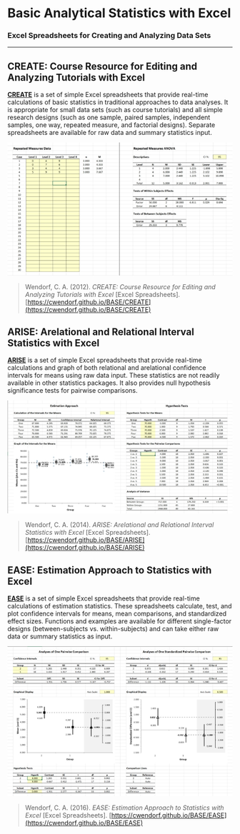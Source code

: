 # Basic Analytical Statistics with Excel

### Excel Spreadsheets for Creating and Analyzing Data Sets

---

## CREATE: Course Resource for Editing and Analyzing Tutorials with Excel

[**CREATE**](https://cwendorf.github.io/BASE/CREATE) is a set of simple Excel spreadsheets that provide real-time calculations of basic statistics in traditional approaches to data analyses. It is appropriate for small data sets (such as course tutorials) and all simple research designs (such as one sample, paired samples, independent samples, one way, repeated measure, and factorial designs). Separate spreadsheets are available for raw data and summary statistics input.

<p align="center"><kbd><img src="CREATE/CREATE.jpg"></kbd></p>

> Wendorf, C. A. (2012). _CREATE: Course Resource for Editing and Analyzing Tutorials with Excel_ [Excel Spreadsheets]. [https://cwendorf.github.io/BASE/CREATE](https://cwendorf.github.io/BASE/CREATE)

## ARISE: Arelational and Relational Interval Statistics with Excel

[**ARISE**](https://cwendorf.github.io/BASE/ARISE) is a set of simple Excel spreadsheets that provide real-time calculations and graph of both relational and arelational confidence intervals for means using raw data input. These statistics are not readily available in other statistics packages. It also provides null hypothesis significance tests for pairwise comparisons.

<p align="center"><kbd><img src="ARISE/ARISE.jpg"></kbd></p>

> Wendorf, C. A. (2014). _ARISE: Arelational and Relational Interval Statistics with Excel_ [Excel Spreadsheets].  [https://cwendorf.github.io/BASE/ARISE](https://cwendorf.github.io/BASE/ARISE)

## EASE: Estimation Approach to Statistics with Excel

[**EASE**](https://cwendorf.github.io/BASE/EASE) is a set of simple Excel spreadsheets that provide real-time calculations of estimation statistics. These spreadsheets calculate, test, and plot confidence intervals for means, mean comparisons, and standardized effect sizes. Functions and examples are available for different single-factor designs (between-subjects vs. within-subjects) and can take either raw data or summary statistics as input. 

<p align="center"><kbd><img src="EASE/EASE.jpg"></kbd></p>

> Wendorf, C. A. (2016). _EASE: Estimation Approach to Statistics with Excel_ [Excel Spreadsheets]. [https://cwendorf.github.io/BASE/EASE](https://cwendorf.github.io/BASE/EASE)
